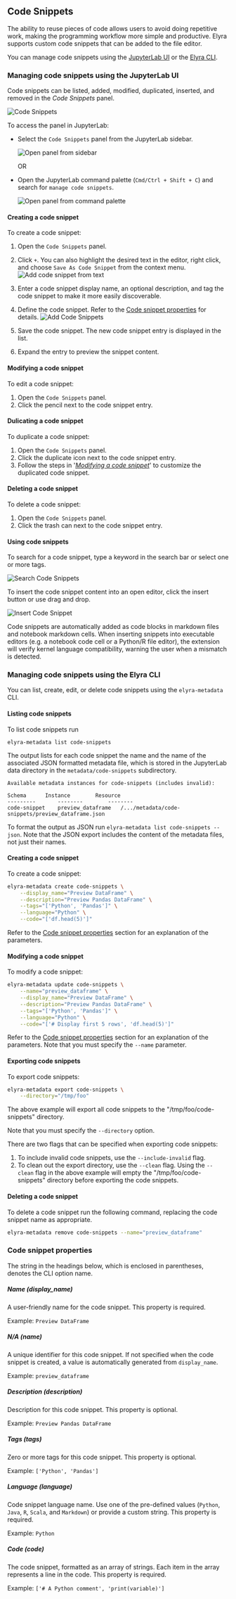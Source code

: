 <!--
{% comment %}
Copyright 2018-2022 Elyra Authors

Licensed under the Apache License, Version 2.0 (the "License");
you may not use this file except in compliance with the License.
You may obtain a copy of the License at

http://www.apache.org/licenses/LICENSE-2.0

Unless required by applicable law or agreed to in writing, software
distributed under the License is distributed on an "AS IS" BASIS,
WITHOUT WARRANTIES OR CONDITIONS OF ANY KIND, either express or implied.
See the License for the specific language governing permissions and
limitations under the License.
{% endcomment %}
-->
## Code Snippets

The ability to reuse pieces of code allows users to avoid doing repetitive work,
making the programming workflow more simple and productive.
Elyra supports custom code snippets that can be added to the file editor.

You can manage code snippets using the [JupyterLab UI](#managing-code-snippets-using-the-jupyterlab-ui) or the [Elyra CLI](#managing-code-snippets-using-the-elyra-cli).

### Managing code snippets using the JupyterLab UI

Code snippets can be listed, added, modified, duplicated, inserted, and removed in the _Code Snippets_ panel.

![Code Snippets](../images/user_guide/code-snippets/code-snippets-panel.png)

To access the panel in JupyterLab:

- Select the `Code Snippets` panel from the JupyterLab sidebar.

  ![Open panel from sidebar](../images/user_guide/code-snippets/sidebar-button.png)     

  OR

- Open the JupyterLab command palette (`Cmd/Ctrl + Shift + C`) and search for `manage code snippets`.

  ![Open panel from command palette](../images/user_guide/code-snippets/cmd-palette.png)

#### Creating a code snippet

To create a code snippet:
1. Open the `Code Snippets` panel.
1. Click `+`. You can also highlight the desired text in the editor, right click, and choose `Save As Code Snippet` from the context menu.
   ![Add code snippet from text](../images/user_guide/code-snippets/add-code-snippet-from-text.png)

1. Enter a code snippet display name, an optional description, and tag the code snippet to make it more easily discoverable.
1. Define the code snippet. Refer to the [Code snippet properties](#code-snippet-properties) for details.
   ![Add Code Snippets](../images/user_guide/code-snippets/add-code-snippet.png)
1. Save the code snippet. The new code snippet entry is displayed in the list. 
1. Expand the entry to preview the snippet content.

#### Modifying a code snippet

To edit a code snippet:
1. Open the `Code Snippets` panel.
1. Click the pencil next to the code snippet entry.

#### Dulicating a code snippet

To duplicate a code snippet:
1. Open the `Code Snippets` panel.
1. Click the duplicate icon next to the code snippet entry.
1. Follow the steps in '[_Modifying a code snippet_](#modifying-a-code-snippet)' to customize the duplicated code snippet.

#### Deleting a code snippet

To delete a code snippet:
1. Open the `Code Snippets` panel.
1. Click the trash can next to the code snippet entry.

#### Using code snippets

To search for a code snippet, type a keyword in the search bar or select one or more tags.

  ![Search Code Snippets](../images/user_guide/code-snippets/search-code-snippets.png)

To insert the code snippet content into an open editor, click the insert button or use drag and drop. 

  ![Insert Code Snippet](../images/user_guide/code-snippets/insert-code-snippet.png)

Code snippets are automatically added as code blocks in markdown files and notebook markdown cells.
When inserting snippets into executable editors (e.g. a notebook code cell or a Python/R file editor), the extension will verify kernel language compatibility, warning the user when a mismatch is detected.

### Managing code snippets using the Elyra CLI

You can list, create, edit, or delete code snippets using the `elyra-metadata` CLI.

#### Listing code snippets

To list code snippets run

```
elyra-metadata list code-snippets
```

The output lists for each code snippet the name and the name of the associated JSON formatted metadata file, which is stored in the JupyterLab data directory in the `metadata/code-snippets` subdirectory.

```
Available metadata instances for code-snippets (includes invalid):

Schema   	Instance		Resource  
---------   	--------		--------
code-snippet   	preview_dataframe	/.../metadata/code-snippets/preview_dataframe.json 
```

To format the output as JSON run `elyra-metadata list code-snippets --json`. Note that the JSON export includes the content of the metadata files, not just their names.

#### Creating a code snippet

To create a code snippet:

```bash
elyra-metadata create code-snippets \
	--display_name="Preview DataFrame" \
	--description="Preview Pandas DataFrame" \
	--tags="['Python', 'Pandas']" \
	--language="Python" \
	--code="['df.head(5)']"
```

Refer to the [Code snippet properties](#code-snippet-properties) section for an explanation of the parameters.

#### Modifying a code snippet

To modify a code snippet:

```bash
elyra-metadata update code-snippets \
	--name="preview_dataframe" \
	--display_name="Preview DataFrame" \
	--description="Preview Pandas DataFrame" \
	--tags="['Python', 'Pandas']" \
	--language="Python" \
	--code="['# Display first 5 rows', 'df.head(5)']"
```

Refer to the [Code snippet properties](#code-snippet-properties) section for an explanation of the parameters. Note that you must specify the `--name` parameter. 

#### Exporting code snippets

To export code snippets:

```bash
elyra-metadata export code-snippets \
	--directory="/tmp/foo"
```

The above example will export all code snippets to the "/tmp/foo/code-snippets" directory.

Note that you must specify the `--directory` option. 

There are two flags that can be specified when exporting code snippets:
1. To include invalid code snippets, use the `--include-invalid` flag.
2. To clean out the export directory, use the `--clean` flag. Using the `--clean` flag in the above example will empty the "/tmp/foo/code-snippets" directory before exporting the code snippets.

#### Deleting a code snippet

To delete a code snippet run the following command, replacing the code snippet name as appropriate.

```bash
elyra-metadata remove code-snippets --name="preview_dataframe"
```

### Code snippet properties

The string in the headings below, which is enclosed in parentheses, denotes the CLI option name.

##### Name (display_name)

A user-friendly name for the code snippet. This property is required.

Example: `Preview DataFrame`

##### N/A (name)

A unique identifier for this code snippet. If not specified when the code snippet is created, a value is automatically generated from `display_name`.

Example: `preview_dataframe`

##### Description (description)

Description for this code snippet. This property is optional.

Example: `Preview Pandas DataFrame`

##### Tags (tags)

Zero or more tags for this code snippet. This property is optional.

Example: `['Python', 'Pandas']`

##### Language (language)

Code snippet language name. Use one of the pre-defined values  (`Python`, `Java`, `R`, `Scala`, and `Markdown`) or provide a custom string. This property is required.

Example: `Python`

##### Code (code)

The code snippet, formatted as an array of strings. Each item in the array represents a line in the code. This property is required.

Example: `['# A Python comment', 'print(variable)']`

